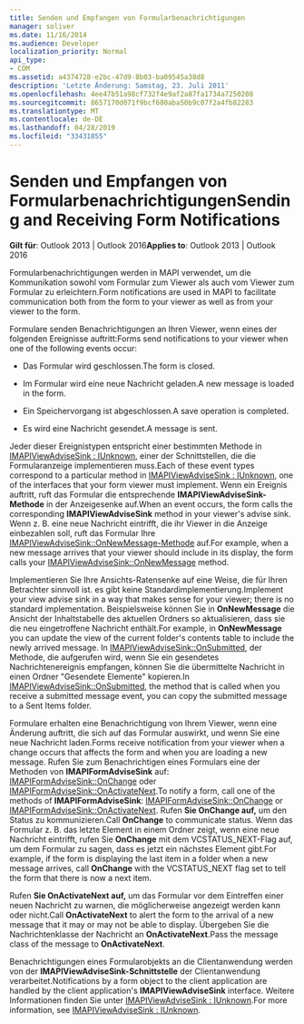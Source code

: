 ```yaml
---
title: Senden und Empfangen von Formularbenachrichtigungen
manager: soliver
ms.date: 11/16/2014
ms.audience: Developer
localization_priority: Normal
api_type:
- COM
ms.assetid: a4374728-e2bc-47d9-8b03-ba09545a38d8
description: 'Letzte Änderung: Samstag, 23. Juli 2011'
ms.openlocfilehash: 4ee47b51a98cf732f4e9af2a87fa1734a7250208
ms.sourcegitcommit: 8657170d071f9bcf680aba50b9c07f2a4fb82283
ms.translationtype: MT
ms.contentlocale: de-DE
ms.lasthandoff: 04/28/2019
ms.locfileid: "33431855"
---
```

# <a name="sending-and-receiving-form-notifications"></a><span data-ttu-id="a0035-103">Senden und Empfangen von Formularbenachrichtigungen</span><span class="sxs-lookup"><span data-stu-id="a0035-103">Sending and Receiving Form Notifications</span></span>

  
  
<span data-ttu-id="a0035-104">**Gilt für**: Outlook 2013 | Outlook 2016</span><span class="sxs-lookup"><span data-stu-id="a0035-104">**Applies to**: Outlook 2013 | Outlook 2016</span></span> 
  
<span data-ttu-id="a0035-105">Formularbenachrichtigungen werden in MAPI verwendet, um die Kommunikation sowohl vom Formular zum Viewer als auch vom Viewer zum Formular zu erleichtern.</span><span class="sxs-lookup"><span data-stu-id="a0035-105">Form notifications are used in MAPI to facilitate communication both from the form to your viewer as well as from your viewer to the form.</span></span>
  
<span data-ttu-id="a0035-106">Formulare senden Benachrichtigungen an Ihren Viewer, wenn eines der folgenden Ereignisse auftritt:</span><span class="sxs-lookup"><span data-stu-id="a0035-106">Forms send notifications to your viewer when one of the following events occur:</span></span>
  
- <span data-ttu-id="a0035-107">Das Formular wird geschlossen.</span><span class="sxs-lookup"><span data-stu-id="a0035-107">The form is closed.</span></span>
    
- <span data-ttu-id="a0035-108">Im Formular wird eine neue Nachricht geladen.</span><span class="sxs-lookup"><span data-stu-id="a0035-108">A new message is loaded in the form.</span></span>
    
- <span data-ttu-id="a0035-109">Ein Speichervorgang ist abgeschlossen.</span><span class="sxs-lookup"><span data-stu-id="a0035-109">A save operation is completed.</span></span>
    
- <span data-ttu-id="a0035-110">Es wird eine Nachricht gesendet.</span><span class="sxs-lookup"><span data-stu-id="a0035-110">A message is sent.</span></span>
    
<span data-ttu-id="a0035-111">Jeder dieser Ereignistypen entspricht einer bestimmten Methode in [IMAPIViewAdviseSink : IUnknown](imapiviewadvisesinkiunknown.md), einer der Schnittstellen, die die Formularanzeige implementieren muss.</span><span class="sxs-lookup"><span data-stu-id="a0035-111">Each of these event types correspond to a particular method in [IMAPIViewAdviseSink : IUnknown](imapiviewadvisesinkiunknown.md), one of the interfaces that your form viewer must implement.</span></span> <span data-ttu-id="a0035-112">Wenn ein Ereignis auftritt, ruft das Formular die entsprechende **IMAPIViewAdviseSink-Methode** in der Anzeigesenke auf.</span><span class="sxs-lookup"><span data-stu-id="a0035-112">When an event occurs, the form calls the corresponding **IMAPIViewAdviseSink** method in your viewer's advise sink.</span></span> <span data-ttu-id="a0035-113">Wenn z. B. eine neue Nachricht eintrifft, die ihr Viewer in die Anzeige einbezahlen soll, ruft das Formular Ihre [IMAPIViewAdviseSink::OnNewMessage-Methode](imapiviewadvisesink-onnewmessage.md) auf.</span><span class="sxs-lookup"><span data-stu-id="a0035-113">For example, when a new message arrives that your viewer should include in its display, the form calls your [IMAPIViewAdviseSink::OnNewMessage](imapiviewadvisesink-onnewmessage.md) method.</span></span> 
  
<span data-ttu-id="a0035-114">Implementieren Sie Ihre Ansichts-Ratensenke auf eine Weise, die für Ihren Betrachter sinnvoll ist. es gibt keine Standardimplementierung.</span><span class="sxs-lookup"><span data-stu-id="a0035-114">Implement your view advise sink in a way that makes sense for your viewer; there is no standard implementation.</span></span> <span data-ttu-id="a0035-115">Beispielsweise können Sie in **OnNewMessage** die Ansicht der Inhaltstabelle des aktuellen Ordners so aktualisieren, dass sie die neu eingetroffene Nachricht enthält.</span><span class="sxs-lookup"><span data-stu-id="a0035-115">For example, in **OnNewMessage** you can update the view of the current folder's contents table to include the newly arrived message.</span></span> <span data-ttu-id="a0035-116">In [IMAPIViewAdviseSink::OnSubmitted](imapiviewadvisesink-onsubmitted.md), der Methode, die aufgerufen wird, wenn Sie ein gesendetes Nachrichtenereignis empfangen, können Sie die übermittelte Nachricht in einen Ordner "Gesendete Elemente" kopieren.</span><span class="sxs-lookup"><span data-stu-id="a0035-116">In [IMAPIViewAdviseSink::OnSubmitted](imapiviewadvisesink-onsubmitted.md), the method that is called when you receive a submitted message event, you can copy the submitted message to a Sent Items folder.</span></span>
  
<span data-ttu-id="a0035-117">Formulare erhalten eine Benachrichtigung von Ihrem Viewer, wenn eine Änderung auftritt, die sich auf das Formular auswirkt, und wenn Sie eine neue Nachricht laden.</span><span class="sxs-lookup"><span data-stu-id="a0035-117">Forms receive notification from your viewer when a change occurs that affects the form and when you are loading a new message.</span></span> <span data-ttu-id="a0035-118">Rufen Sie zum Benachrichtigen eines Formulars eine der Methoden von **IMAPIFormAdviseSink** auf: [IMAPIFormAdviseSink::OnChange](imapiformadvisesink-onchange.md) oder [IMAPIFormAdviseSink::OnActivateNext](imapiformadvisesink-onactivatenext.md).</span><span class="sxs-lookup"><span data-stu-id="a0035-118">To notify a form, call one of the methods of **IMAPIFormAdviseSink**: [IMAPIFormAdviseSink::OnChange](imapiformadvisesink-onchange.md) or [IMAPIFormAdviseSink::OnActivateNext](imapiformadvisesink-onactivatenext.md).</span></span> <span data-ttu-id="a0035-119">Rufen **Sie OnChange auf,** um den Status zu kommunizieren.</span><span class="sxs-lookup"><span data-stu-id="a0035-119">Call **OnChange** to communicate status.</span></span> <span data-ttu-id="a0035-120">Wenn das Formular z. B. das letzte Element in einem Ordner zeigt, wenn eine neue Nachricht eintrifft, rufen Sie **OnChange** mit dem VCSTATUS_NEXT-Flag auf, um dem Formular zu sagen, dass es jetzt ein nächstes Element gibt.</span><span class="sxs-lookup"><span data-stu-id="a0035-120">For example, if the form is displaying the last item in a folder when a new message arrives, call **OnChange** with the VCSTATUS_NEXT flag set to tell the form that there is now a next item.</span></span> 
  
<span data-ttu-id="a0035-121">Rufen **Sie OnActivateNext auf,** um das Formular vor dem Eintreffen einer neuen Nachricht zu warnen, die möglicherweise angezeigt werden kann oder nicht.</span><span class="sxs-lookup"><span data-stu-id="a0035-121">Call **OnActivateNext** to alert the form to the arrival of a new message that it may or may not be able to display.</span></span> <span data-ttu-id="a0035-122">Übergeben Sie die Nachrichtenklasse der Nachricht an **OnActivateNext**.</span><span class="sxs-lookup"><span data-stu-id="a0035-122">Pass the message class of the message to **OnActivateNext**.</span></span> 
  
<span data-ttu-id="a0035-123">Benachrichtigungen eines Formularobjekts an die Clientanwendung werden von der **IMAPIViewAdviseSink-Schnittstelle** der Clientanwendung verarbeitet.</span><span class="sxs-lookup"><span data-stu-id="a0035-123">Notifications by a form object to the client application are handled by the client application's **IMAPIViewAdviseSink** interface.</span></span> <span data-ttu-id="a0035-124">Weitere Informationen finden Sie unter [IMAPIViewAdviseSink : IUnknown](imapiviewadvisesinkiunknown.md).</span><span class="sxs-lookup"><span data-stu-id="a0035-124">For more information, see [IMAPIViewAdviseSink : IUnknown](imapiviewadvisesinkiunknown.md).</span></span>
  

